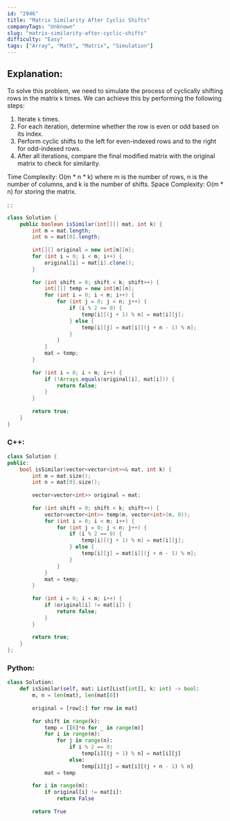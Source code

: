 ```yaml
---
id: "2946"
title: "Matrix Similarity After Cyclic Shifts"
companyTags: "Unknown"
slug: "matrix-similarity-after-cyclic-shifts"
difficulty: "Easy"
tags: ["Array", "Math", "Matrix", "Simulation"]
---
```


## Explanation:
To solve this problem, we need to simulate the process of cyclically shifting rows in the matrix `k` times. We can achieve this by performing the following steps:
1. Iterate `k` times.
2. For each iteration, determine whether the row is even or odd based on its index.
3. Perform cyclic shifts to the left for even-indexed rows and to the right for odd-indexed rows.
4. After all iterations, compare the final modified matrix with the original matrix to check for similarity.

Time Complexity: O(m * n * k) where m is the number of rows, n is the number of columns, and k is the number of shifts.
Space Complexity: O(m * n) for storing the matrix.

:
:
```java
class Solution {
    public boolean isSimilar(int[][] mat, int k) {
        int m = mat.length;
        int n = mat[0].length;
        
        int[][] original = new int[m][n];
        for (int i = 0; i < m; i++) {
            original[i] = mat[i].clone();
        }
        
        for (int shift = 0; shift < k; shift++) {
            int[][] temp = new int[m][n];
            for (int i = 0; i < m; i++) {
                for (int j = 0; j < n; j++) {
                    if (i % 2 == 0) {
                        temp[i][(j + 1) % n] = mat[i][j];
                    } else {
                        temp[i][j] = mat[i][(j + n - 1) % n];
                    }
                }
            }
            mat = temp;
        }
        
        for (int i = 0; i < m; i++) {
            if (!Arrays.equals(original[i], mat[i])) {
                return false;
            }
        }
        
        return true;
    }
}
```

### C++:
```cpp
class Solution {
public:
    bool isSimilar(vector<vector<int>>& mat, int k) {
        int m = mat.size();
        int n = mat[0].size();
        
        vector<vector<int>> original = mat;
        
        for (int shift = 0; shift < k; shift++) {
            vector<vector<int>> temp(m, vector<int>(n, 0));
            for (int i = 0; i < m; i++) {
                for (int j = 0; j < n; j++) {
                    if (i % 2 == 0) {
                        temp[i][(j + 1) % n] = mat[i][j];
                    } else {
                        temp[i][j] = mat[i][(j + n - 1) % n];
                    }
                }
            }
            mat = temp;
        }
        
        for (int i = 0; i < m; i++) {
            if (original[i] != mat[i]) {
                return false;
            }
        }
        
        return true;
    }
};
```

### Python:
```python
class Solution:
    def isSimilar(self, mat: List[List[int]], k: int) -> bool:
        m, n = len(mat), len(mat[0])
        
        original = [row[:] for row in mat]
        
        for shift in range(k):
            temp = [[0]*n for _ in range(m)]
            for i in range(m):
                for j in range(n):
                    if i % 2 == 0:
                        temp[i][(j + 1) % n] = mat[i][j]
                    else:
                        temp[i][j] = mat[i][(j + n - 1) % n]
            mat = temp
        
        for i in range(m):
            if original[i] != mat[i]:
                return False
        
        return True
```